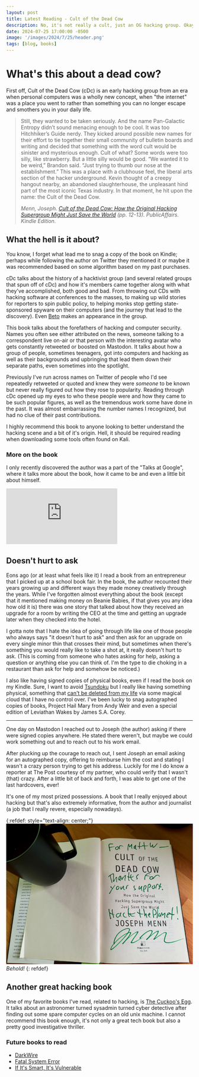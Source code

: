 ```yaml
---
layout: post
title: Latest Reading - Cult of the Dead Cow
description: No, it's not really a cult, just an OG hacking group. Okay, maybe a cult (but not really, I swear).
date: 2024-07-25 17:00:00 -0500
image: '/images/2024/7/25/header.png'
tags: [blog, books]
---
```


# What's this about a dead cow?

First off, Cult of the Dead Cow (cDc) is an early hacking group from an era when personal computers was a wholly new concept, when "the internet" was a place you went to rather than something you can no longer escape and smothers you in your daily life. 

> Still, they wanted to be taken seriously. And the name Pan-Galactic Entropy didn’t sound menacing enough to be cool. It was too Hitchhiker’s Guide nerdy. They kicked around possible new names for their effort to tie together their small community of bulletin boards and writing and decided that something with the word cult would be sinister and mysterious enough. Cult of what? Some words were too silly, like strawberry. But a little silly would be good. “We wanted it to be weird,” Brandon said. “Just trying to thumb our nose at the establishment.” This was a place with a clubhouse feel, the liberal arts section of the hacker underground. Kevin thought of a creepy hangout nearby, an abandoned slaughterhouse, the unpleasant hind part of the most iconic Texas industry. In that moment, he hit upon the name: the Cult of the Dead Cow.
> 
> <cite> Menn, Joseph. [Cult of the Dead Cow: How the Original Hacking Supergroup Might Just Save the World](https://www.amazon.com/Cult-Dead-Cow-Original-Supergroup/dp/154176238X) (pp. 12-13). PublicAffairs. Kindle Edition. </cite>

## What the hell is it about?

You know, I forget what lead me to snag a copy of the book on Kindle; perhaps while following the author on Twitter they mentioned it or maybe it was recommended based on some algorithm based on my past purchases.

cDc talks about the history of a hacktivist group (and several related groups that spun off of cDc) and how it's members came together along with what they've accomplished, both good and bad. From throwing out CDs with hacking software at conferences to the masses, to making up wild stories for reporters to spin public policy, to helping monks stop getting state-sponsored spyware on their computers (and the journey that lead to the discovery). Even [Beto](https://betoorourke.com/) makes an appearance in the group.

This book talks about the forefathers of hacking and computer security. Names you often see either attributed on the news, someone talking to a correspondent live on-air or that person with the interesting avatar who gets constantly retweeted or boosted on Mastodon. It talks about how a group of people, sometimes teenagers, got into computers and hacking as well as their backgrounds and upbringing that lead them down their separate paths, even sometimes into the spotlight.

Previously I've run across names on Twitter of people who I'd see repeatedly retweeted or quoted and knew they were *someone* to be known but never really figured out how they rose to popularity. Reading through cDc opened up my eyes to who these people were and how they came to be such popular figures, as well as the tremendous work some have done in the past. It was almost embarrassing the number names I recognized, but had no clue of their past contributions.

I highly recommend this book to anyone looking to better understand the hacking scene and a bit of it's origin. Hell, it should be required reading when downloading some tools often found on Kali.

### More on the book
I only recently discovered the author was a part of the "Talks at Google", where it talks more about the book, how it came to be and even a little bit about himself.

<p><iframe src="https://www.youtube.com/embed/QvZuAwLIsEo" frameborder="0" allowfullscreen></iframe></p>

## Doesn't hurt to ask
Eons ago (or at least what feels like it) I read a book from an entrepreneur that I picked up at a school book fair. In the book, the author recounted their years growing up and different ways they made money creatively through the years. While I've forgotten almost everything about the book (except that it mentioned making money on Beanie Babies, if that gives you any idea how old it is) there was one story that talked about how they received an upgrade for a room by writing the CEO at the time and getting an upgrade later when they checked into the hotel. 

I gotta note that I hate the idea of going through life like one of those people who always says "it doesn't hurt to ask" and then ask for an upgrade on every single minor thin that crosses their mind, but sometimes when there's something you would really like to take a shot at, it really doesn't hurt to ask. (This is coming from someone who hates asking for help, asking a question or anything else you can think of. I'm the type to die choking in a restaurant than ask for help and somehow be noticed.) 

I also like having signed copies of physical books, even if I read the book on my Kindle. Sure, I want to avoid [Tsundoku](https://en.wikipedia.org/wiki/Tsundoku) but I really like having something physical, something that [can't be deleted from my life](https://www.nytimes.com/2009/07/18/technology/companies/18amazon.html) via some magical cloud that I have no control over. I've been lucky to snag autographed copies of books, Project Hail Mary from Andy Weir and even a special edition of Leviathan Wakes by James S.A. Corey.

* * *

One day on Mastodon I reached out to Joseph (the author) asking if there were signed copies anywhere. He stated there weren't, but maybe we could work something out and to reach out to his work email.

After plucking up the courage to reach out, I sent Joseph an email asking for an autographed copy, offering to reimburse him the cost and stating I wasn't a crazy person trying to get his address. Luckily for me I do know a reporter at The Post courtesy of my partner, who could verify that I wasn't (that) crazy. After a little bit of back and forth, I was able to get one of the last hardcovers, ever!

It's one of my most prized possessions. A book that I really enjoyed about hacking but that's also extremely informative, from the author and journalist (a job that I really revere, especially nowadays).

{:refdef: style="text-align: center;"}
![CDC Signed](/images/2024/7/25/cdc.jpg)
*Behold!*
{: refdef}

## Another great hacking book
One of my favorite books I've read, related to hacking, is [The Cuckoo's Egg](https://www.barnesandnoble.com/w/cuckoos-egg-clifford-stoll/1120046107?ean=9780307819420). It talks about an astronomer turned sysadmin turned cyber detective after finding out some spare computer cycles on an old unix machine. I cannot recommend this book enough, it's not only a great tech book but also a pretty good investigative thriller.

### Future books to read
* [DarkWire](https://www.404media.co/dark-wire-inside-a-kidnapping-planned-on-the-fbis-secret-chat-app/)
* [Fatal System Error](https://en.wikipedia.org/wiki/Fatal_System_Error)
* [If It's Smart, It's Vulnerable](https://www.ifitssmartitsvulnerable.com/)